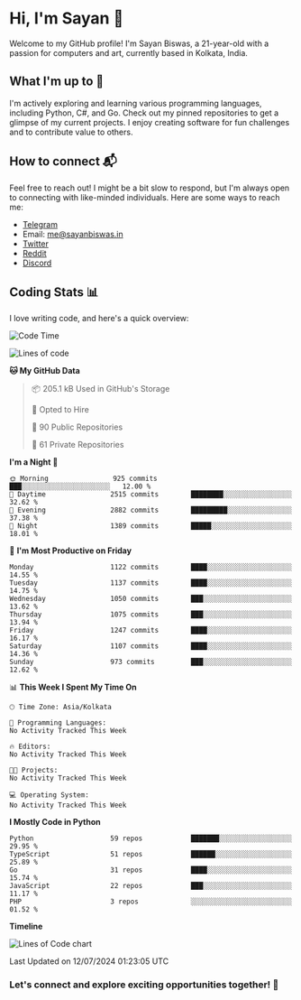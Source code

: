 # Hi, I'm Sayan 👋

Welcome to my GitHub profile! I'm Sayan Biswas, a 21-year-old with a passion for computers and art, currently based in Kolkata, India.

## What I'm up to 🚀

I'm actively exploring and learning various programming languages, including Python, C#, and Go. Check out my pinned repositories to get a glimpse of my current projects. I enjoy creating software for fun challenges and to contribute value to others.

## How to connect 📬

Feel free to reach out! I might be a bit slow to respond, but I'm always open to connecting with like-minded individuals. Here are some ways to reach me:

- [Telegram](https://t.me/dank_as_fuck)
- Email: [me@sayanbiswas.in](mailto:me@sayanbiswas.in)
- [Twitter](https://twitter.com/TheDankDel)
- [Reddit](https://www.reddit.com/user/dank_as_fuck_/)
- [Discord](https://discordapp.com/users/506536929152466945)

## Coding Stats 📊

I love writing code, and here's a quick overview:

<!--START_SECTION:waka-->
![Code Time](http://img.shields.io/badge/Code%20Time-1%2C651%20hrs%2050%20mins-blue)

![Lines of code](https://img.shields.io/badge/From%20Hello%20World%20I%27ve%20Written-5.8%20million%20lines%20of%20code-blue)

**🐱 My GitHub Data** 

> 📦 205.1 kB Used in GitHub's Storage 
 > 
> 💼 Opted to Hire
 > 
> 📜 90 Public Repositories 
 > 
> 🔑 61 Private Repositories 
 > 
**I'm a Night 🦉** 

```text
🌞 Morning                925 commits         ███░░░░░░░░░░░░░░░░░░░░░░   12.00 % 
🌆 Daytime                2515 commits        ████████░░░░░░░░░░░░░░░░░   32.62 % 
🌃 Evening                2882 commits        █████████░░░░░░░░░░░░░░░░   37.38 % 
🌙 Night                  1389 commits        █████░░░░░░░░░░░░░░░░░░░░   18.01 % 
```
📅 **I'm Most Productive on Friday** 

```text
Monday                   1122 commits        ████░░░░░░░░░░░░░░░░░░░░░   14.55 % 
Tuesday                  1137 commits        ████░░░░░░░░░░░░░░░░░░░░░   14.75 % 
Wednesday                1050 commits        ███░░░░░░░░░░░░░░░░░░░░░░   13.62 % 
Thursday                 1075 commits        ███░░░░░░░░░░░░░░░░░░░░░░   13.94 % 
Friday                   1247 commits        ████░░░░░░░░░░░░░░░░░░░░░   16.17 % 
Saturday                 1107 commits        ████░░░░░░░░░░░░░░░░░░░░░   14.36 % 
Sunday                   973 commits         ███░░░░░░░░░░░░░░░░░░░░░░   12.62 % 
```


📊 **This Week I Spent My Time On** 

```text
🕑︎ Time Zone: Asia/Kolkata

💬 Programming Languages: 
No Activity Tracked This Week

🔥 Editors: 
No Activity Tracked This Week

🐱‍💻 Projects: 
No Activity Tracked This Week

💻 Operating System: 
No Activity Tracked This Week
```

**I Mostly Code in Python** 

```text
Python                   59 repos            ███████░░░░░░░░░░░░░░░░░░   29.95 % 
TypeScript               51 repos            ██████░░░░░░░░░░░░░░░░░░░   25.89 % 
Go                       31 repos            ████░░░░░░░░░░░░░░░░░░░░░   15.74 % 
JavaScript               22 repos            ███░░░░░░░░░░░░░░░░░░░░░░   11.17 % 
PHP                      3 repos             ░░░░░░░░░░░░░░░░░░░░░░░░░   01.52 % 
```



**Timeline**

![Lines of Code chart](https://raw.githubusercontent.com/Dank-del/Dank-del/main/assets/bar_graph.png)


 Last Updated on 12/07/2024 01:23:05 UTC
<!--END_SECTION:waka-->

### Let's connect and explore exciting opportunities together! 🚀
